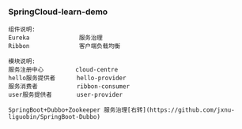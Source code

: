 
### SpringCloud-learn-demo


    组件说明:
    Eureka              服务治理
    Ribbon              客户端负载均衡
    
    模块说明:
    服务注册中心         cloud-centre  
    hello服务提供者      hello-provider 
    服务消费者           ribbon-consumer 
    user服务提供者       user-provider
    
    SpringBoot+Dubbo+Zookeeper 服务治理[右转](https://github.com/jxnu-liguobin/SpringBoot-Dubbo)
    

